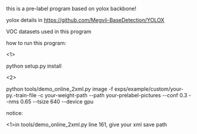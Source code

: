 this is a pre-label program based on yolox backbone!

yolox details in https://github.com/Megvii-BaseDetection/YOLOX

VOC datasets used in this program 

how to run this program:

<1>

python setup.py install

<2>

python tools/demo_online_2xml.py image -f exps/example/custom/your-py.-train-file -c your-weight-path --path your-prelabel-pictures --conf 0.3 --nms 0.65 --tsize 640 --device gpu

notice:

<1>in tools/demo_online_2xml.py line 161, give your xml save path 
